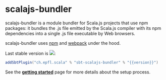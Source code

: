 # scalajs-bundler

scalajs-bundler is a module bundler for Scala.js projects that use npm packages: it bundles the .js file
emitted by the Scala.js compiler with its npm dependencies into a single .js file executable by Web browsers.

scalajs-bundler uses [npm](https://www.npmjs.com) and [webpack](https://webpack.github.io/) under the hood.

Last stable version is ![](config:version):

~~~ scala expandVars=true
addSbtPlugin("ch.epfl.scala" % "sbt-scalajs-bundler" % "{{version}}")
~~~

See the [**getting started**](getting-started.md) page for more details about
the setup process.